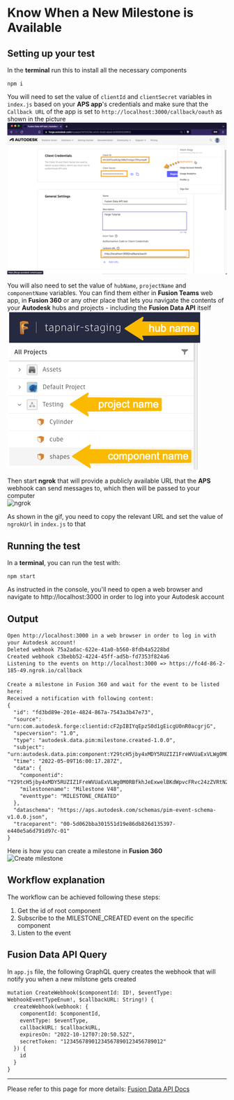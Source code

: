 # Know When a New Milestone is Available

## Setting up your test
In the **terminal** run this to install all the necessary components
```
npm i
``` 

You will need to set the value of `clientId` and `clientSecret` variables in `index.js` based on your **APS app**'s credentials and make sure that the `Callback URL` of the app is set to `http://localhost:3000/callback/oauth` as shown in the picture\
![Get 3-legged token](./readme/credentials.png)

You will also need to set the value of `hubName`, `projectName` and `componentName` variables. You can find them either in **Fusion Teams** web app, in **Fusion 360** or any other place that lets you navigate the contents of your **Autodesk** hubs and projects - including the **Fusion Data API** itself\
![Get version id](./readme/inputs.png)

Then start **ngrok** that will provide a publicly available URL that the **APS** webhook can send messages to, which then will be passed to your computer\
![ngrok](./readme/ngrok.gif)

As shown in the gif, you need to copy the relevant URL and set the value of `ngrokUrl` in `index.js` to that 

## Running the test
In a **terminal**, you can run the test with:
```
npm start
```
As instructed in the console, you'll need to open a web browser and navigate to http://localhost:3000 in order to log into your Autodesk account 

## Output
```
Open http://localhost:3000 in a web browser in order to log in with your Autodesk account!
Deleted webhook 75a2adac-622e-41a0-b560-8fdb4a5228bd
Created webhook c3bebb52-4224-45ff-ad5b-fd7353f824a6
Listening to the events on http://localhost:3000 => https://fc4d-86-2-185-49.ngrok.io/callback

Create a milestone in Fusion 360 and wait for the event to be listed here:
Received a notification with following content:
{
  "id": "fd3bd89e-201e-4824-867a-7543a3b47e73",
  "source": "urn:com.autodesk.forge:clientid:cF2pIBIYqEpzS0d1gEicgU0nR0acgrjG",
  "specversion": "1.0",
  "type": "autodesk.data.pim:milestone.created-1.0.0",
  "subject": "urn:autodesk.data.pim:component:Y29tcH5jby4xMDY5RUZIZ1FreWVUaExVLWg0M0RBfkhJeExwelBKdWpvcFRvc24zZVRtN2lfYWdhfn4",
  "time": "2022-05-09T16:00:17.287Z",
  "data": {
    "componentid": "Y29tcH5jby4xMDY5RUZIZ1FreWVUaExVLWg0M0RBfkhJeExwelBKdWpvcFRvc24zZVRtN2lfYWdhfn4",
    "milestonename": "Milestone V48",
    "eventtype": "MILESTONE_CREATED"
  },
  "dataschema": "https://aps.autodesk.com/schemas/pim-event-schema-v1.0.0.json",
  "traceparent": "00-5d062bba301551d19e86db826d135397-e440e5a6d791d97c-01"
}
```
Here is how you can  create a milestone in **Fusion 360**\
![Create milestone](./readme/SaveDialog.png)

## Workflow explanation

The workflow can be achieved following these steps:

1. Get the id of root component 
2. Subscribe to the MILESTONE_CREATED event on the specific component
3. Listen to the event

## Fusion Data API Query

In `app.js` file, the following GraphQL query creates the webhook that will notify you when a new milstone gets created

```
mutation CreateWebhook($componentId: ID!, $eventType: WebhookEventTypeEnum!, $callbackURL: String!) {
  createWebhook(webhook: {
    componentId: $componentId,
    eventType: $eventType,
    callbackURL: $callbackURL,
    expiresOn: "2022-10-12T07:20:50.52Z",
    secretToken: "12345678901234567890123456789012"
  }) {
    id
  }
}
```


-----------

Please refer to this page for more details: [Fusion Data API Docs](https://aps.autodesk.com/en/docs/fusiondata/v1/developers_guide/overview/)


